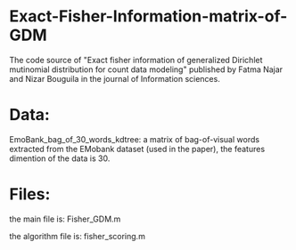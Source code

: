 # Exact-Fisher-Information-matrix-of-GDM
The code source of "Exact fisher information of generalized Dirichlet mutinomial distribution for count data modeling" published by Fatma Najar and Nizar Bouguila in the journal of Information sciences.

# Data:
 EmoBank_bag_of_30_words_kdtree: a matrix of bag-of-visual words extracted from the EMobank dataset (used in the paper), the features dimention of the data is 30.
 
 # Files:
 the main file is: Fisher_GDM.m
 
 the algorithm file is: fisher_scoring.m
